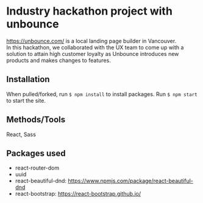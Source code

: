 # Industry hackathon project with unbounce

https://unbounce.com/ is a local landing page builder in Vancouver.  
In this hackathon, we collaborated with the UX team to come up with a solution to attain high customer loyalty as Unbounce introduces new products and makes changes to features. 

## Installation

When pulled/forked, run `$ npm install` to install packages.
Run `$ npm start` to start the site.
  
## Methods/Tools  

React, Sass

## Packages used  

- react-router-dom
- uuid
- react-beautiful-dnd: https://www.npmjs.com/package/react-beautiful-dnd 
- react-bootstrap: https://react-bootstrap.github.io/
